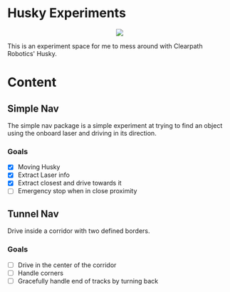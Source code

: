 # Husky Experiments

<div align=center>
<img src="https://www.clearpathrobotics.com/wp-content/uploads/2015/08/husky-essentials-pack.jpg"/>
</div>

This is an experiment space for me to mess around with Clearpath Robotics' Husky.

# Content

## Simple Nav

The simple nav package is a simple experiment at trying to find an object using the onboard laser and driving in its direction.

### Goals

- [X] Moving Husky
- [X] Extract Laser info
- [X] Extract closest and drive towards it
- [ ] Emergency stop when in close proximity

## Tunnel Nav

Drive inside a corridor with two defined borders.

### Goals

- [ ] Drive in the center of the corridor
- [ ] Handle corners
- [ ] Gracefully handle end of tracks by turning back